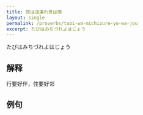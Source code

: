 ```yaml
---
title: 旅は道連れ世は情
layout: single
permalink: /proverbs/tabi-wa-michizure-yo-wa-jou
excerpt: たびはみちづれよはじょう
---
```


たびはみちづれよはじょう

## 解释

行要好伴，住要好邻

## 例句

